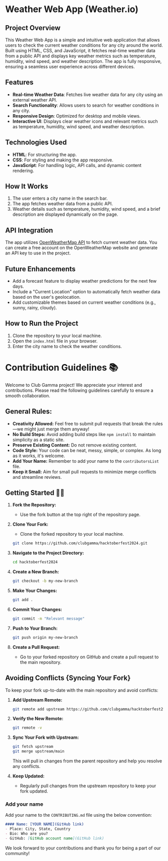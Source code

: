 # Weather Web App (Weather.io)

## Project Overview
This Weather Web App is a simple and intuitive web application that allows users to check the current weather conditions for any city around the world. Built using HTML, CSS, and JavaScript, it fetches real-time weather data from a public API and displays key weather metrics such as temperature, humidity, wind speed, and weather description. The app is fully responsive, ensuring a seamless user experience across different devices.

## Features
- **Real-time Weather Data**: Fetches live weather data for any city using an external weather API.
- **Search Functionality**: Allows users to search for weather conditions in any city.
- **Responsive Design**: Optimized for desktop and mobile views.
- **Interactive UI**: Displays clear weather icons and relevant metrics such as temperature, humidity, wind speed, and weather description.

## Technologies Used
- **HTML**: For structuring the app.
- **CSS**: For styling and making the app responsive.
- **JavaScript**: For handling logic, API calls, and dynamic content rendering.

## How It Works
1. The user enters a city name in the search bar.
2. The app fetches weather data from a public API.
3. Weather details such as temperature, humidity, wind speed, and a brief description are displayed dynamically on the page.

## API Integration
The app utilizes [OpenWeatherMap API](https://openweathermap.org/api) to fetch current weather data. You can create a free account on the OpenWeatherMap website and generate an API key to use in the project.

## Future Enhancements
- Add a forecast feature to display weather predictions for the next few days.
- Include a "Current Location" option to automatically fetch weather data based on the user's geolocation.
- Add customizable themes based on current weather conditions (e.g., sunny, rainy, cloudy).

## How to Run the Project
1. Clone the repository to your local machine.
2. Open the `index.html` file in your browser.
3. Enter the city name to check the weather conditions.

# Contribution Guidelines 📚

Welcome to Club Gamma project! We appreciate your interest and contributions. Please read the following guidelines carefully to ensure a smooth collaboration.

## General Rules:

- **Creativity Allowed:** Feel free to submit pull requests that break the rules—we might just merge them anyway!
- **No Build Steps:** Avoid adding build steps like `npm install` to maintain simplicity as a static site.
- **Preserve Existing Content:** Do not remove existing content.
- **Code Style:** Your code can be neat, messy, simple, or complex. As long as it works, it's welcome.
- **Add Your Name:** Remember to add your name to the `contributorsList` file.
- **Keep it Small:** Aim for small pull requests to minimize merge conflicts and streamline reviews.

## Getting Started 🤗🚀

1. **Fork the Repository:**
   - Use the fork button at the top right of the repository page.

2. **Clone Your Fork:**
   - Clone the forked repository to your local machine.

   ```bash
   git clone https://github.com/clubgamma/hacktoberfest2024.git
   ```

3. **Navigate to the Project Directory:**

   ```bash
   cd hacktoberfest2024
   ```

4. **Create a New Branch:**

   ```bash
   git checkout -b my-new-branch
   ```

5. **Make Your Changes:**
  
   ```bash
   git add .
   ```

6. **Commit Your Changes:**

   ```bash
   git commit -m "Relevant message"
   ```

7. **Push to Your Branch:**

   ```bash
   git push origin my-new-branch
   ```

8. **Create a Pull Request:**
   - Go to your forked repository on GitHub and create a pull request to the main repository.

## Avoiding Conflicts {Syncing Your Fork}

To keep your fork up-to-date with the main repository and avoid conflicts:

1. **Add Upstream Remote:**

   ```bash
   git remote add upstream https://github.com/clubgamma/hacktoberfest2024.git
   ```

2. **Verify the New Remote:**

   ```bash
   git remote -v
   ```

3. **Sync Your Fork with Upstream:**

   ```bash
   git fetch upstream
   git merge upstream/main
   ```

   This will pull in changes from the parent repository and help you resolve any conflicts.

4. **Keep Updated:**
   - Regularly pull changes from the upstream repository to keep your fork updated.


###  Add your name
Add your name to the `CONTRIBUTING.md` file using the below convention:

```markdown
#### Name: [YOUR NAME](GitHub link)
- Place: City, State, Country
- Bio: Who are you?
- GitHub: [GitHub account name](GitHub link)
```

We look forward to your contributions and thank you for being a part of our community!

